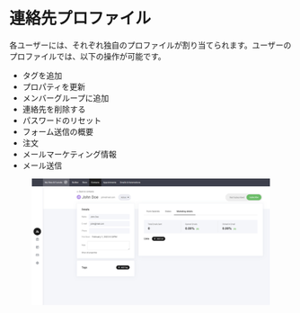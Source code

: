 # 連絡先プロファイル

各ユーザーには、それぞれ独自のプロファイルが割り当てられます。ユーザーのプロファイルでは、以下の操作が可能です。

* タグを追加
* プロパティを更新
* メンバーグループに追加
* 連絡先を削除する
* パスワードのリセット
* フォーム送信の概要
* 注文
* メールマーケティング情報
* メール送信

<figure><img src="../../.gitbook/assets/image (18).png" alt=""><figcaption></figcaption></figure>
